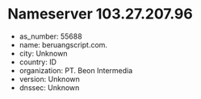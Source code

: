 # Nameserver 103.27.207.96

* as_number: 55688
* name: beruangscript.com.
* city: Unknown
* country: ID
* organization: PT. Beon Intermedia
* version: Unknown
* dnssec: Unknown
